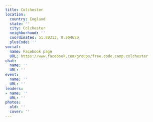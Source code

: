 ```yaml
---
title: Colchester
location:
  country: England
  state: ''
  city: Colchester
  neighborhood: ''
  coordinates: 51.89313, 0.904629
  plusCode: ''
social:
  name: Facebook page
  URL: https://www.facebook.com/groups/free.code.camp.colchester
chat:
  name: ''
  URL: ''
event:
  name: ''
  URL: ''
leaders:
- name: ''
  URL: ''
photos:
  old: ''
  cover: ''
---
```

